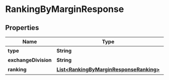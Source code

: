 # RankingByMarginResponse

## Properties
Name | Type | Description | Notes
------------ | ------------- | ------------- | -------------
**type** | **String** | 種別 |  [optional]
**exchangeDivision** | **String** | 市場 |  [optional]
**ranking** | [**List&lt;RankingByMarginResponseRanking&gt;**](RankingByMarginResponseRanking.md) | ランキング |  [optional]
